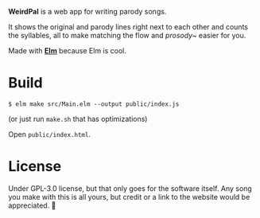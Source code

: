 **WeirdPal** is a web app for writing parody songs.

It shows the original and parody lines right next to each other and counts the syllables, all to make matching the flow and *prosody~* easier for you.

Made with **[Elm](https://elm-lang.org/)** because Elm is cool. 

# Build

    $ elm make src/Main.elm --output public/index.js

(or just run `make.sh` that has optimizations)

Open `public/index.html`.

# License
Under GPL-3.0 license, but that only goes for the software itself. Any song you make with this is all yours, but credit or a link to the website would be appreciated. 🙏
